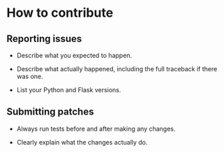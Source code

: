 # How to contribute

## Reporting issues

* Describe what you expected to happen.

* Describe what actually happened, including the full traceback if there was one.

* List your Python and Flask versions.

## Submitting patches

* Always run tests before and after making any changes.

* Clearly explain what the changes actually do.
